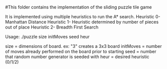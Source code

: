 #This folder contains the implementation of the sliding puzzle tile game

It is implemented using multiple heuristics to run the A* search.
Heuristic 0- Manhattan Distance
Heuristic 1- Heuristic determined by number of pieces out of place
Heuristic 2- Breadth First Search

Usage: 
./puzzle size initMoves seed heur

size = dimensions of board. ex: "3" creates a 3x3 board
initMoves = number of moves already performed on the board prior to starting
seed = number that random number generator is seeded with
heur = desired heuristic (0/1/2)
